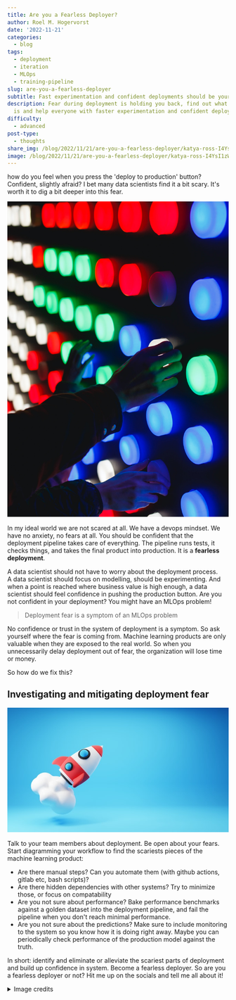 ```yaml
---
title: Are you a Fearless Deployer?
author: Roel M. Hogervorst
date: '2022-11-21'
categories:
  - blog
tags:
  - deployment
  - iteration
  - MLOps
  - training-pipeline
slug: are-you-a-fearless-deployer
subtitle: Fast experimentation and confident deployments should be your goal
description: Fear during deployment is holding you back, find out what the problem
  is and help everyone with faster experimentation and confident deployments.
difficulty:
  - advanced
post-type:
  - thoughts
share_img: /blog/2022/11/21/are-you-a-fearless-deployer/katya-ross-I4YsI1zWq_w-unsplash.jpg
image: /blog/2022/11/21/are-you-a-fearless-deployer/katya-ross-I4YsI1zWq_w-unsplash.jpg
---
```


<!-- content  -->
how do you feel when you press the 'deploy to production' button? Confident, slightly afraid? I bet many data scientists find it a bit scary. It's worth it to dig a bit deeper into this fear. 

![hands pushing lighted up buttons](katya-ross-I4YsI1zWq_w-unsplash.jpg)

In my ideal world we are not scared at all. We have a devops mindset. We have no anxiety, no fears at all. You should be confident that the deployment pipeline takes care of everything. The pipeline runs tests, it checks things, and takes the final product into production. It is a **fearless deployment**.

A data scientist should not have to worry about the deployment process.  
A data scientist should focus on modelling, should be experimenting. And when a
point is reached where business value is high enough, a data scientist should feel confidence in pushing the production button. 
Are you not confident in your deployment? You might have an MLOps problem!

> Deployment fear is a symptom of an MLOps problem

No confidence or trust in  the system of deployment is a symptom. 
So ask yourself where the fear is coming from. Machine learning products are only valuable when they are exposed to the real world. So when you unnecessarily delay deployment out of fear,  the organization will lose time or money. 

So how do we fix this?

## Investigating and mitigating deployment fear
![a cartoon image of a rocket lifting off](andy-hermawan-O1jUvZX9DOA-unsplash.jpg)


Talk to your team members about deployment. Be open about your fears. Start diagramming your workflow to find the scariests pieces of the machine learning product:

- Are there manual steps? Can you automate them (with github actions, gitlab etc, bash scripts)?
- Are there hidden dependencies with other systems? Try to minimize those, or focus on compatability
- Are you not sure about performance? Bake performance benchmarks against a golden dataset into the deployment pipeline, and fail the pipeline when you don't reach minimal performance.
- Are you not sure about the predictions? Make sure to include monitoring to the system so you know how it is doing right away. Maybe you can periodically check performance of the production model against the truth.

In short: identify and eliminate or alleviate the scariest parts of deployment and build up confidence in system. Become a fearless deployer. 
So are you a fearless deployer or not? Hit me up on the socials and tell me all about it!



<details> <summary>Image credits</summary>

- Image of 'hands pushing lighted up buttons' by [Katya Ross](https://unsplash.com/@katya) on [the Portland Festival of Lights, OMSI, Portland, United States](https://unsplash.com/photos/I4YsI1zWq_w "image link") 
- Image of 'a cartoon image of a rocket lifting off' by [Andy Hermawan](https://unsplash.com/@kolamdigital)  [3D Rendering Rocket Space Launching Illustration](https://unsplash.com/photos/O1jUvZX9DOA)

   </details>